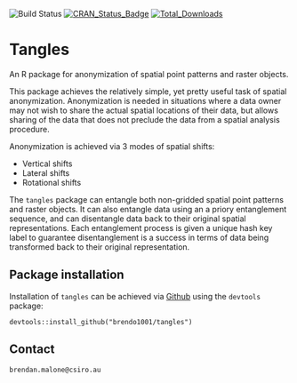 ![Build Status](https://travis-ci.com/brendo1001/tangles.svg?token=55jxxyTm43o2mnqrHBvX&branch=master)
[![CRAN_Status_Badge](http://www.r-pkg.org/badges/version/tangles)](https://cran.r-project.org/package=tangles)
[![Total_Downloads](http://cranlogs.r-pkg.org/badges/grand-total/tangles)](https://cran.r-project.org/package=tangles)

# Tangles
An R package for anonymization of spatial point patterns and raster objects.

This package achieves the relatively simple, yet pretty useful task of spatial anonymization. Anonymization is needed in situations where a data owner may not wish to share the actual spatial locations of their data, but allows sharing of the data that does not preclude the data from a spatial analysis procedure. 

Anonymization is achieved via 3 modes of spatial shifts:

* Vertical shifts
* Lateral shifts
* Rotational shifts

The `tangles` package can entangle both non-gridded spatial point patterns and raster objects. It can also entangle data using an a priory entanglement sequence, and can disentangle data back to their original spatial representations. Each entanglement process is given a unique hash key label to guarantee disentanglement is a success in terms of data being transformed back to their original representation. 

## Package installation

Installation of `tangles` can be achieved via [Github](https://github.com/) using the `devtools` package:

`devtools::install_github("brendo1001/tangles")`

## Contact
`brendan.malone@csiro.au`
